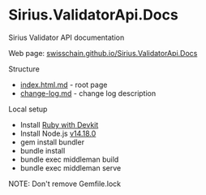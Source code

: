 # Sirius.ValidatorApi.Docs

Sirius Validator API documentation

Web page: [swisschain.github.io/Sirius.ValidatorApi.Docs](https://swisschain.github.io/Sirius.ValidatorApi.Docs)

Structure

- [index.html.md](https://github.com/swisschain/Sirius.ValidatorApi.Docs/blob/master/source/v1/index.html.md) - root page
- [change-log.md](https://github.com/swisschain/Sirius.ValidatorApi.Docs/blob/master/source/v1/includes/_change-log.md) - change log description

Local setup

- Install [Ruby with Devkit](https://github.com/oneclick/rubyinstaller2/releases/download/RubyInstaller-2.7.5-1/rubyinstaller-devkit-2.7.5-1-x64.exe)
- Install Node.js [v14.18.0](https://nodejs.org/download/release/v14.18.0/node-v14.18.0-x64.msi)
- gem install bundler
- bundle install
- bundle exec middleman build
- bundle exec middleman serve

NOTE: Don't remove Gemfile.lock
